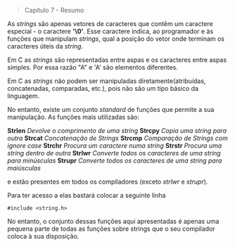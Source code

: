 > Capítulo 7 - Resumo

As _strings_ são apenas vetores de caracteres que contêm um caractere especial - o caractere **'\0'**. Esse caractere indica, ao programador e às funções que manipulam _strings_, qual a posição do vetor onde terminam os caracteres úteis da _string_.

Em C as _strings_ são representadas entre aspas e os caracteres entre aspas simples. Por essa razão "A" e 'A' são elementos diferentes.

Em C as _strings_ não podem ser manipuladas diretamente(atribuídas, concatenadas, comparadas, etc.), pois não são um tipo básico da linguagem.

No entanto, existe um conjunto _standard_ de funções que permite a sua manipulação. As funções mais utilizadas são:

**Strlen** _Devolve o comprimento de uma string_
**Strcpy** _Copia uma string para outra_
**Strcat** _Concatenação de Strings_
**Strcmp** _Comparação de Strings com ignore case_
**Strchr** _Procura um caractere numa string_
**Strstr** _Procura uma string dentro de outra_
**Strlwr** _Converte todos os caracteres de uma string para minúsculas_
**Strupr** _Converte todos os caracteres de uma string para maiúsculas_

e estão presentes em todos os compiladores (exceto _strlwr_ e _strupr_).

Para ter acesso a elas bastará colocar a seguinte linha

```
#include <string.h>
```

No entanto, o conjunto dessas funções aqui apresentadas é apenas uma pequena parte de todas as funções sobre strings que o seu compilador coloca à sua disposição.
